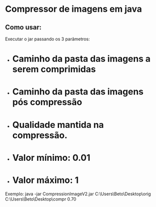 # Compressor de imagens em java
## Como usar:
Executar o jar passando os 3 parâmetros:
*	# Caminho da pasta das imagens a serem comprimidas
*	# Caminho da pasta das imagens pós compressão
*	# Qualidade mantida na compressão.
* # Valor mínimo: 0.01
* # Valor máximo: 1

Exemplo: java -jar CompressionImageV2.jar C:\Users\Beto\Desktop\orig C:\Users\Beto\Desktop\compr 0.70

